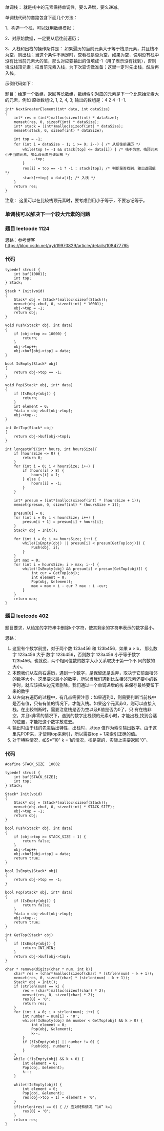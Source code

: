 单调栈：
就是栈中的元素保持单调性，要么递增，要么递减。

单调栈代码的套路包含下面几个方法：

1、构造一个栈，可以就用数组模拟；

2、对原始数据，一定要从后往前遍历；

3、入栈和出栈的操作条件是： 如果遍历的当前元素大于等于栈顶元素，并且栈不为空，则出栈；当这个条件不满足时，查看栈是否为空，如果为空，说明没有栈中没有比当前元素大的值，那么对应要输出的值填成-1（用了表示没有找到），否则填成栈顶元素；把当前元素入栈，为下次查询做准备；这里一定时先出栈，然后再入栈。

示例代码如下：

题目：给定一个数组，返回等长数组，数组索引对应的元素是下一个比原始元素大的元素，例如 原始数组:2, 1, 2, 4, 3; 输出的数组是：4 2 4 -1 -1.

```
int* NextGreaterElement(int* data, int dataSize)
{
    int* res = (int*)malloc(sizeof(int) * dataSize);
    memset(res, 0, sizeof(int) * dataSize);
    int* stack = (int*)malloc(sizeof(int) * dataSize);
    memset(stack, 0, sizeof(int) * dataSize);

    int top = -1;
    for (int i = dataSize - 1; i >= 0; i--) { /* 从后往前遍历 */
        while(top != -1 && stack[top] <= data[i]) { /* 栈不为空，栈顶元素小于当前元素，那么该元素应该出栈 */
            --top;
        }
        res[i] = top == -1 ? -1 : stack[top]; /* 判断是否找到，输出返回值 */
        stack[++top] = data[i]; /* 入栈 */
    }
    return res;
}
```

注意： 这里可以在比较栈顶元素时，要考虑到用小于等于，不要忘记等于。

### 单调栈可以解决下一个较大元素的问题


### 题目 leetcode 1124
思路：参考博客 
https://blog.csdn.net/qyb19970829/article/details/108477765
### 代码
```
typedef struct {
    int buf[10001];
    int top;
} Stack;

Stack * Init(void)
{
    Stack* obj = (Stack*)malloc(sizeof(Stack));
    memset(obj->buf, 0, sizeof(int) * 10001);
    obj->top = -1;
    return obj;
}

void Push(Stack* obj, int data)
{
    if (obj->top >= 10000) {
        return;
    }
    obj->top++;
    obj->buf[obj->top] = data;
}

bool IsEmpty(Stack* obj)
{
    return obj->top == -1;
}

void Pop(Stack* obj, int* data)
{
    if (IsEmpty(obj)) {
        return;
    }
    int element = 0;
    *data = obj->buf[obj->top];
    obj->top--;
}

int GetTop(Stack* obj)
{
    return obj->buf[obj->top];
}

int longestWPI(int* hours, int hoursSize){
    if (hoursSize <= 0) {
        return 0;
    }
    for (int i = 0; i < hoursSize; i++) {
        if (hours[i] > 8) {
            hours[i] = 1;
        } else {
            hours[i] = -1;
        }
    }

    int* presum = (int*)malloc(sizeof(int) * (hoursSize + 1));
    memset(presum, 0, sizeof(int) * (hoursSize + 1));

    presum[0] = 0;
    for (int i = 0; i < hoursSize; i++) {
        presum[i + 1] = presum[i] + hours[i];
    }
    Stack* obj = Init();

    for (int i = 0; i <= hoursSize; i++) {
        while(IsEmpty(obj) || presum[i] < presum[GetTop(obj)]) {
            Push(obj, i);
        }
    }
    int max = 0;
    for (int i = hoursSize; i > max; i--) {
        while(!IsEmpty(obj) && presum[i] > presum[GetTop(obj)]) {
            int cur = GetTop(obj);
            int element = 0;
            Pop(obj, &element);
            max = max > i - cur ? max : i -cur;
        }
    }
    return max;
}
```

### 题目 leetcode 402 
题目要求，从给定的字符串中删除k个字符，使其剩余的字符串表示的数字最小。

思路：

1. 这里有个数学前提，对于两个数 123a456 和 123b456，如果 a > b， 那么数字 123a456 大于 数字 123b456，否则数字 123a456 小于等于数字 123b456。也就说，两个相同位数的数字大小关系取决于第一个不    同的数的大小。
2. 本题我们从左向右遍历，遇到一个数字，是保留还是丢弃，取决于它前面相邻的数字大小，这里要求最小的数字，所以当我们遇到比左相邻元素还要小的数字时，就应该把左边元素删除。我们通过一个单调递增的栈
   来保存最终要留下来的数字
3. 从左向右遍历的过程中，有几点需要注意：如果遇到0，则需要判断当前栈中是否有值，只有有值的情况下，才能入栈。如果这个元素非0，则可以直接入栈。在比较判断时，需要注意栈是否为空以及K值是否为0了，只    有在栈非空，并且k非零的情况下，遇到的数字比栈顶的元素小时，才能出栈,找到合适的位置，才能把这个数字放进去。
4. 输出时由于栈的先进后出特性，出栈时，以top 值作为索引输出数字。由于这里先POP来，才使用top来索引，所以需要top + 1来索引正确的值。
5. 对于特殊情况，如S="10" k = 1的情况，栈是空的，实际上需要返回“0”。

### 代码
```
#define STACK_SIZE  10002

typedef struct {
    int buf[STACK_SIZE];
    int top;
} Stack;

Stack* Init(void)
{
    Stack* obj = (Stack*)malloc(sizeof(Stack));
    memset(obj->buf, 0, sizeof(int) * STACK_SIZE);
    obj->top = -1;
    return obj;
}

bool Push(Stack* obj, int data)
{
    if (obj->top >= STACK_SIZE - 1) {
        return false;
    }
    obj->top++;
    obj->buf[obj->top] = data;
    return true;
}

bool IsEmpty(Stack* obj)
{
    return obj->top == -1;
}

bool Pop(Stack* obj, int* data)
{
    if (IsEmpty(obj)) {
        return false;
    }
    *data = obj->buf[obj->top];
    obj->top--;
    return true;
}

int GetTop(Stack* obj)
{
    if (IsEmpty(obj)) {
        return INT_MIN;
    }
    return obj->buf[obj->top];
}

char * removeKdigits(char * num, int k){
    char* res = (char*)malloc(sizeof(char) * (strlen(num) - k + 1));
    memset(res, 0, sizeof(char) * (strlen(num) - k + 1));
    Stack* obj = Init();
    if (strlen(num) == k) {
        res = (char*)malloc(sizeof(char) * 2);
        memset(res, 0, sizeof(char) * 2);
        res[0] = '0';
        return res;
    }
    for (int i = 0; i < strlen(num); i++) {
        int number = num[i] - '0';
        while(!IsEmpty(obj) && number < GetTop(obj) && k > 0) {
            int element = 0;
            Pop(obj, &element);
            k--;
        }
        if (!IsEmpty(obj) || number != 0) {
            Push(obj, number);
        }
    }
    while (!IsEmpty(obj) && k > 0) {
        int element = 0;
        Pop(obj, &element);
        k--;
    }

    while(!IsEmpty(obj)) {
        int element = 0;
        Pop(obj, &element);
        res[obj->top + 1] = element + '0';
    }
    if(strlen(res) == 0) { // 应对特殊情况 “10” k=1
        res[0] = '0';
    }
    return res;
}
```
